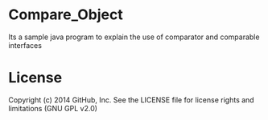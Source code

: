 Compare_Object
==============

Its a sample java program to explain the use of comparator and comparable interfaces

License
==============
Copyright (c) 2014 GitHub, Inc. See the LICENSE file for license rights and limitations (GNU GPL v2.0)
